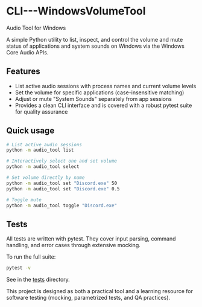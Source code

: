 # CLI---WindowsVolumeTool
Audio Tool for Windows

A simple Python utility to list, inspect, and control the volume and mute status of applications and system sounds on Windows via the Windows Core Audio APIs.

## Features

- List active audio sessions with process names and current volume levels
- Set the volume for specific applications (case-insensitive matching)
- Adjust or mute "System Sounds" separately from app sessions
- Provides a clean CLI interface and is covered with a robust pytest suite for quality assurance

## Quick usage

```bash
# List active audio sessions
python -m audio_tool list

# Interactively select one and set volume
python -m audio_tool select

# Set volume directly by name
python -m audio_tool set "Discord.exe" 50
python -m audio_tool set "Discord.exe" 0.5

# Toggle mute
python -m audio_tool toggle "Discord.exe"
```

## Tests

All tests are written with pytest.
They cover input parsing, command handling, and error cases through extensive mocking.

To run the full suite:
```bash
pytest -v
```

See in the [tests](tests/) directory.

This project is designed as both a practical tool and a learning resource for software testing (mocking, parametrized tests, and QA practices).
